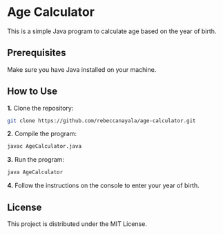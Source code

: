 # Age Calculator

This is a simple Java program to calculate age based on the year of birth.

## Prerequisites

Make sure you have Java installed on your machine.

## How to Use

**1.** Clone the repository:
```bash
git clone https://github.com/rebeccanayala/age-calculator.git
```
**2.** Compile the program:
```bash
javac AgeCalculator.java
```
**3.** Run the program:
```bash
java AgeCalculator
```
**4.** Follow the instructions on the console to enter your year of birth.

## License

This project is distributed under the MIT License.

